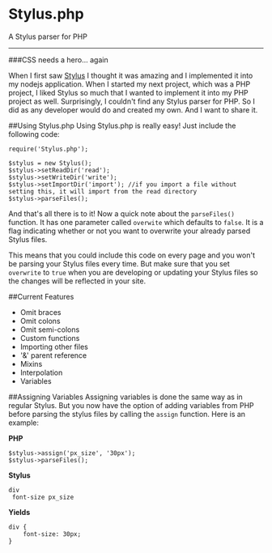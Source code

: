 Stylus.php
==========

A Stylus parser for PHP
<hr>
###CSS needs a hero... again

When I first saw <a href="learnboost.github.com/stylus/">Stylus</a> I thought it was amazing and I implemented it
into my nodejs application. When I started my next project, which was a PHP project, I liked Stylus so much
that I wanted to implement it into my PHP project as well. Surprisingly, I couldn't find any Stylus parser for PHP.
So I did as any developer would do and created my own. And I want to share it.

##Using Stylus.php
Using Stylus.php is really easy! Just include the following code:

    require('Stylus.php');
  
    $stylus = new Stylus();
    $stylus->setReadDir('read');
    $stylus->setWriteDir('write');
    $stylus->setImportDir('import'); //if you import a file without setting this, it will import from the read directory
    $stylus->parseFiles();
  
And that's all there is to it! Now a quick note about the `parseFiles()` function. It has one parameter called
`overwite` which defaults to `false`. It is a flag indicating whether or not you want to overwrite your
already parsed Stylus files.

This means that you could include this code on every page and you won't be parsing your Stylus files every time.
But make sure that you set `overwrite` to `true` when you are developing or updating your Stylus files so the
changes will be reflected in your site.

##Current Features

+ Omit braces
+ Omit colons
+ Omit semi-colons
+ Custom functions
+ Importing other files
+ '&' parent reference
+ Mixins
+ Interpolation
+ Variables
 
##Assigning Variables
Assigning variables is done the same way as in regular Stylus. But you now have the option of adding variables
from PHP before parsing the stylus files by calling the `assign` function. Here is an example:

**PHP**

    $stylus->assign('px_size', '30px');
    $stylus->parseFiles();
    
**Stylus**

    div
     font-size px_size

**Yields**

    div {
        font-size: 30px;
    }
